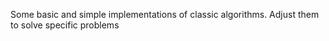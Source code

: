 Some basic and simple implementations of classic algorithms. Adjust them to solve specific problems

